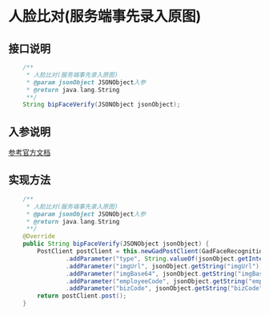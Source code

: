 # 人脸比对(服务端事先录入原图)

## 接口说明
```java
    /**
     * 人脸比对(服务端事先录入原图)
     * @param jsonObject JSONObject入参
     * @return java.lang.String
     **/
    String bipFaceVerify(JSONObject jsonObject);
```
## 入参说明
[参考官方文档](https://openplatform-portal.dg-work.cn/#/doc-jsapi?apiType=serverapi&docKey=2570)
## 实现方法
```java
    /**
     * 人脸比对(服务端事先录入原图)
     * @param jsonObject JSONObject入参
     * @return java.lang.String
     **/
    @Override
    public String bipFaceVerify(JSONObject jsonObject) {
        PostClient postClient = this.newGadPostClient(GadFaceRecognitionConstants.BIP_FACE_VERIFY)
                .addParameter("type", String.valueOf(jsonObject.getInteger("type")))
                .addParameter("imgUrl", jsonObject.getString("imgUrl"))
                .addParameter("imgBase64", jsonObject.getString("imgBase64"))
                .addParameter("employeeCode", jsonObject.getString("employeeCode"))
                .addParameter("bizCode", jsonObject.getString("bizCode"));
        return postClient.post();
    }
```